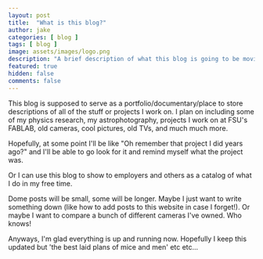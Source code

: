 ```yaml
---
layout: post
title:  "What is this blog?"
author: jake
categories: [ blog ]
tags: [ blog ]
image: assets/images/logo.png
description: "A brief description of what this blog is going to be moving forward."
featured: true
hidden: false
comments: false
---
```

This blog is supposed to serve as a portfolio/documentary/place to store descriptions of all of the stuff or projects I work on. I plan on including some of my physics research, my astrophotography, projects I work on at FSU's FABLAB, old cameras, cool pictures, old TVs, and much much more.

Hopefully, at some point I'll be like "Oh remember that project I did years ago?" and I'll be able to go look for it and remind myself what the project was. 

Or I can use this blog to show to employers and others as a catalog of what I do in my free time.

Dome posts will be small, some will be longer. Maybe I just want to write something down (like how to add posts to this website in case I forget!). Or maybe I want to compare a bunch of different cameras I've owned. Who knows!

Anyways, I'm glad everything is up and running now. Hopefully I keep this updated but 'the best laid plans of mice and men' etc etc...